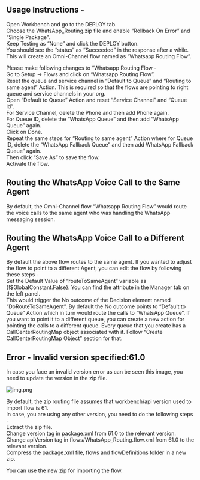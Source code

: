 ## Usage Instructions -

Open Workbench and go to the DEPLOY tab.  
Choose the WhatsApp_Routing.zip file and enable “Rollback On Error” and “Single Package”.  
Keep Testing as “None” and click the DEPLOY button.  
You should see the “status” as “Succeeded” in the response after a while.  
This will create an Omni-Channel flow named as “Whatsapp Routing Flow”.  
  
Please make following changes to “Whatsapp Routing Flow -  
Go to Setup -> Flows and click on “Whatsapp Routing Flow”.  
Reset the queue and service channel in “Default to Queue” and “Routing to same agent” Action. This is required so that the flows are pointing to right queue and service channels in your org.  
Open “Default to Queue” Action and reset “Service Channel” and “Queue Id”.  
For Service Channel, delete the Phone and then add Phone again.  
For Queue ID, delete the “WhatsApp Queue” and then add “WhatsApp Queue” again.  
Click on Done.  
Repeat the same steps for “Routing to same agent” Action where for Queue ID, delete the “WhatsApp Fallback Queue” and then add WhatsApp Fallback Queue” again.  
Then click “Save As” to save the flow.  
Activate the flow.  


## Routing the WhatsApp Voice Call to the Same Agent 

By default, the Omni-Channel flow “Whatsapp Routing Flow” would route the voice calls to the same agent who was handling the WhatsApp messaging session.  

## Routing the WhatsApp Voice Call to a Different Agent

By default the above flow routes to the same agent. If you wanted to adjust the flow to point to a different Agent, you can edit the flow by following these steps -  
Set the Default Value of “routeToSameAgent” variable as {!$GlobalConstant.False}. You can find the attribute in the Manager tab on the left panel.  
This would trigger the No outcome of the  Decision element named “DoRouteToSameAgent”. By default the No outcome points to “Default to Queue” Action which in turn would route the calls to “WhatsApp Queue”. If you want to point it to a different queue, you can create a new action for pointing the calls to a different queue. Every queue that you create has a CallCenterRoutingMap object associated with it. Follow “Create CallCenterRoutingMap Object” section for that.	

## Error - Invalid version specified:61.0  
In case you face an invalid version error as can be seen this image, you need to update the version in the zip file.  
  
![img.png](img.png)

By default, the zip routing file assumes that workbench/api version used to import flow is 61.  
In case, you are using any other version, you need to do the following steps -  
Extract the zip file.  
Change version tag in package.xml from 61.0 to the relevant version.  
Change apiVersion tag in flows/WhatsApp_Routing.flow.xml from 61.0 to the relevant version.  
Compress the package.xml file, flows and flowDefinitions folder in a new zip.  

You can use the new zip for importing the flow.  